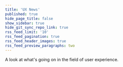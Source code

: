 ```yaml
---
title: 'UX News'
published: true
hide_page_title: false
show_sidebar: true
hide_git_sync_repo_link: true
rss_feed_limit: '10'
rss_feed_pagination: true
rss_feed_header_images: true
rss_feed_preview_paragraphs: two
---
```


A look at what's going on in the field of user experience.
